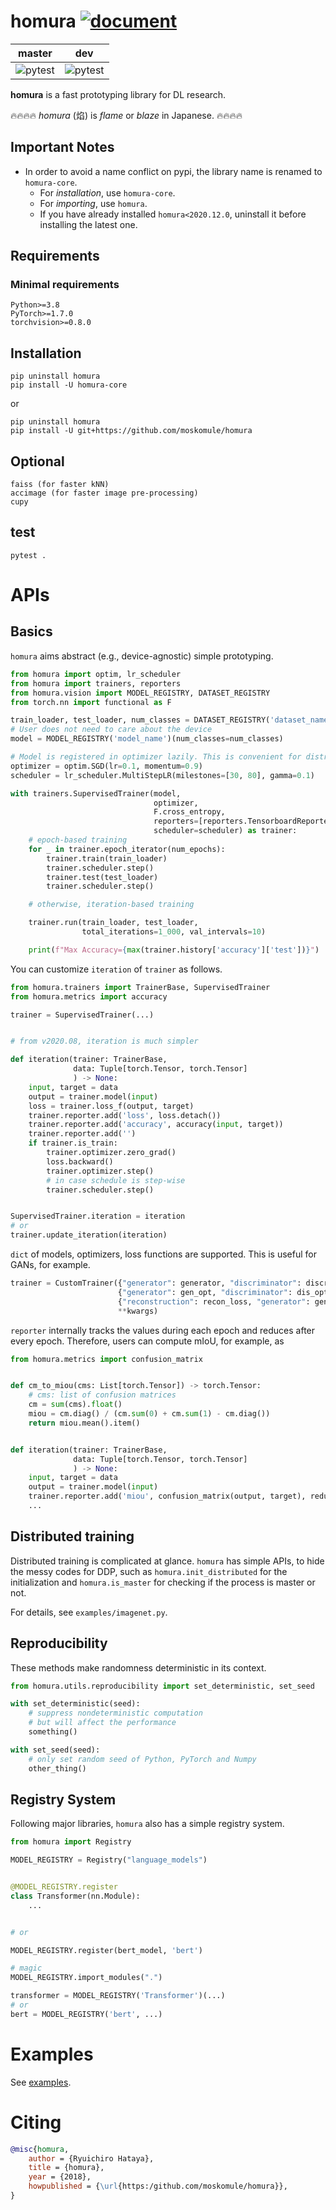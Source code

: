 # homura  [![document](https://img.shields.io/static/v1?label=doc&message=homura&color=blue)](https://moskomule.github.io/homura)

| master | dev |
| --- | --- |
| ![pytest](https://github.com/moskomule/homura/workflows/pytest/badge.svg) | ![pytest](https://github.com/moskomule/homura/workflows/pytest/badge.svg?branch=dev)  |

**homura** is a fast prototyping library for DL research.

🔥🔥🔥🔥 *homura* (焰) is *flame* or *blaze* in Japanese. 🔥🔥🔥🔥

## Important Notes

* In order to avoid a name conflict on pypi, the library name is renamed to `homura-core`.
    + For *installation*, use `homura-core`.
    + For *importing*, use `homura`.
    + If you have already installed `homura<2020.12.0`, uninstall it before installing the latest one.

## Requirements

### Minimal requirements

```
Python>=3.8
PyTorch>=1.7.0
torchvision>=0.8.0
```

## Installation

```console
pip uninstall homura
pip install -U homura-core
```

or

```console
pip uninstall homura
pip install -U git+https://github.com/moskomule/homura
```

## Optional

```
faiss (for faster kNN)
accimage (for faster image pre-processing)
cupy
```

## test

```
pytest .
```

# APIs

## Basics

`homura` aims abstract (e.g., device-agnostic) simple prototyping.

```python
from homura import optim, lr_scheduler
from homura import trainers, reporters
from homura.vision import MODEL_REGISTRY, DATASET_REGISTRY
from torch.nn import functional as F

train_loader, test_loader, num_classes = DATASET_REGISTRY('dataset_name')(...)
# User does not need to care about the device
model = MODEL_REGISTRY('model_name')(num_classes=num_classes)

# Model is registered in optimizer lazily. This is convenient for distributed training and other complicated scenes.
optimizer = optim.SGD(lr=0.1, momentum=0.9)
scheduler = lr_scheduler.MultiStepLR(milestones=[30, 80], gamma=0.1)

with trainers.SupervisedTrainer(model,
                                optimizer,
                                F.cross_entropy,
                                reporters=[reporters.TensorboardReporter(...)],
                                scheduler=scheduler) as trainer:
    # epoch-based training
    for _ in trainer.epoch_iterator(num_epochs):
        trainer.train(train_loader)
        trainer.scheduler.step()
        trainer.test(test_loader)
        trainer.scheduler.step()

    # otherwise, iteration-based training

    trainer.run(train_loader, test_loader,
                total_iterations=1_000, val_intervals=10)

    print(f"Max Accuracy={max(trainer.history['accuracy']['test'])}")
```

You can customize `iteration` of `trainer` as follows.

```python
from homura.trainers import TrainerBase, SupervisedTrainer
from homura.metrics import accuracy

trainer = SupervisedTrainer(...)


# from v2020.08, iteration is much simpler

def iteration(trainer: TrainerBase,
              data: Tuple[torch.Tensor, torch.Tensor]
              ) -> None:
    input, target = data
    output = trainer.model(input)
    loss = trainer.loss_f(output, target)
    trainer.reporter.add('loss', loss.detach())
    trainer.reporter.add('accuracy', accuracy(input, target))
    trainer.reporter.add('')
    if trainer.is_train:
        trainer.optimizer.zero_grad()
        loss.backward()
        trainer.optimizer.step()
        # in case schedule is step-wise
        trainer.scheduler.step()


SupervisedTrainer.iteration = iteration
# or   
trainer.update_iteration(iteration) 
```

`dict` of models, optimizers, loss functions are supported. This is useful for GANs, for example.

```python
trainer = CustomTrainer({"generator": generator, "discriminator": discriminator},
                        {"generator": gen_opt, "discriminator": dis_opt},
                        {"reconstruction": recon_loss, "generator": gen_loss},
                        **kwargs)
```

`reporter` internally tracks the values during each epoch and reduces after every epoch. Therefore, users can compute
mIoU, for example, as

```python
from homura.metrics import confusion_matrix


def cm_to_miou(cms: List[torch.Tensor]) -> torch.Tensor:
    # cms: list of confusion matrices
    cm = sum(cms).float()
    miou = cm.diag() / (cm.sum(0) + cm.sum(1) - cm.diag())
    return miou.mean().item()


def iteration(trainer: TrainerBase,
              data: Tuple[torch.Tensor, torch.Tensor]
              ) -> None:
    input, target = data
    output = trainer.model(input)
    trainer.reporter.add('miou', confusion_matrix(output, target), reduction=cm_to_miou)
    ...
```

## Distributed training

Distributed training is complicated at glance. `homura` has simple APIs, to hide the messy codes for DDP, such
as `homura.init_distributed` for the initialization and `homura.is_master` for checking if the process is master or not.

For details, see `examples/imagenet.py`.

## Reproducibility

These methods make randomness deterministic in its context.

```python
from homura.utils.reproducibility import set_deterministic, set_seed

with set_deterministic(seed):
    # suppress nondeterministic computation
    # but will affect the performance
    something()

with set_seed(seed):
    # only set random seed of Python, PyTorch and Numpy
    other_thing()
```

## Registry System

Following major libraries, `homura` also has a simple registry system.

```python
from homura import Registry

MODEL_REGISTRY = Registry("language_models")


@MODEL_REGISTRY.register
class Transformer(nn.Module):
    ...


# or

MODEL_REGISTRY.register(bert_model, 'bert')

# magic
MODEL_REGISTRY.import_modules(".")

transformer = MODEL_REGISTRY('Transformer')(...)
# or
bert = MODEL_REGISTRY('bert', ...)
```

# Examples

See [examples](examples).

# Citing

```bibtex
@misc{homura,
    author = {Ryuichiro Hataya},
    title = {homura},
    year = {2018},
    howpublished = {\url{https:/github.com/moskomule/homura}},
}
```